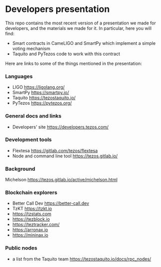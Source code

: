 # Developers presentation

This repo contains the most recent version of a presentation we made for developers, and the materials we made for it. In particular, here you will find:

- Smart contracts in CameLIGO and SmartPy which implement a simple voting mechanism
- Taquito and PyTezos code to work with this contract

Here are links to some of the things mentioned in the presentation:

### Languages
- LIGO https://ligolang.org/
- SmartPy https://smartpy.io/
- Taquito https://tezostaquito.io/
- PyTezos https://pytezos.org/

### General docs and links
- Developers' site https://developers.tezos.com/

### Development tools
- Flextesa https://gitlab.com/tezos/flextesa
- Node and command line tool https://tezos.gitlab.io/

### Background
Michelson https://tezos.gitlab.io/active/michelson.html

### Blockchain explorers

- Better Call Dev https://better-call.dev
- TzKT https://tzkt.io
- https://tzstats.com
- https://tezblock.io
- https://teztracker.com/
- https://arronax.io
- https://mininax.io

### Public nodes
- a list from the Taquito team https://tezostaquito.io/docs/rpc_nodes/
